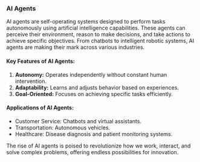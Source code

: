 ### AI Agents

AI agents are self-operating systems designed to perform tasks autonomously using artificial intelligence capabilities. These agents can perceive their environment, reason to make decisions, and take actions to achieve specific objectives. From chatbots to intelligent robotic systems, AI agents are making their mark across various industries.

#### Key Features of AI Agents:
1. **Autonomy:** Operates independently without constant human intervention.
2. **Adaptability:** Learns and adjusts behavior based on experiences.
3. **Goal-Oriented:** Focuses on achieving specific tasks efficiently.

#### Applications of AI Agents:
- Customer Service: Chatbots and virtual assistants.
- Transportation: Autonomous vehicles.
- Healthcare: Disease diagnosis and patient monitoring systems.

The rise of AI agents is poised to revolutionize how we work, interact, and solve complex problems, offering endless possibilities for innovation.